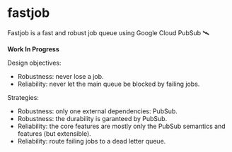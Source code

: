 # fastjob

Fastjob is a fast and robust job queue using Google Cloud PubSub 🛰

**Work In Progress**

Design objectives:
- Robustness: never lose a job.
- Reliability: never let the main queue be blocked by failing jobs.

Strategies:
- Robustness: only one external dependencies: PubSub.
- Robustness: the durability is garanteed by PubSub.
- Reliability: the core features are mostly only the PubSub semantics and features (but extensible).
- Reliability: route failing jobs to a dead letter queue.

